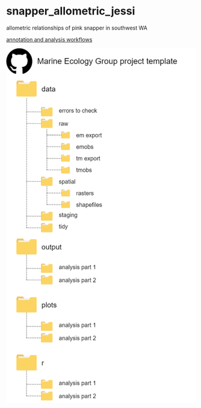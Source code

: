 # snapper_allometric_jessi
allometric relationships of pink snapper in southwest WA

[annotation and analysis workflows](https://docs.google.com/presentation/d/13mA4GZAn7qeACrePZP3Igtta2gYiFyDY_v7F3Dcj-m4/edit?usp=sharing)

![alt text](/project-template.png "Template")

